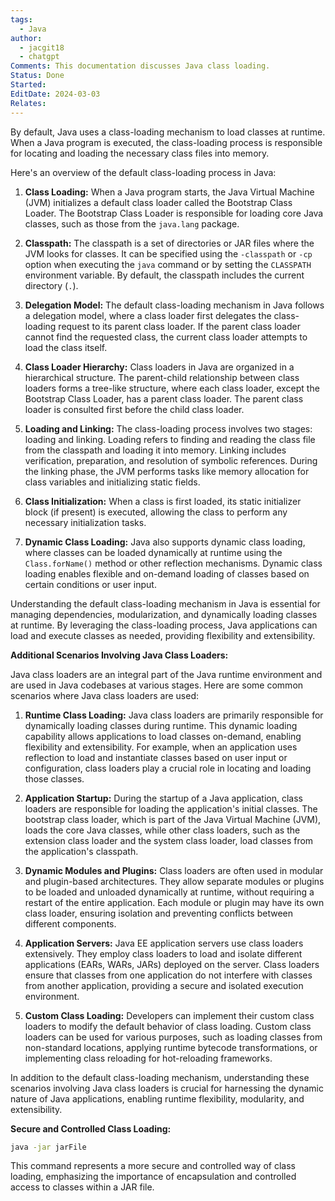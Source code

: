 ```yaml
---
tags:
  - Java
author:
  - jacgit18
  - chatgpt
Comments: This documentation discusses Java class loading.
Status: Done
Started: 
EditDate: 2024-03-03
Relates:
---
```

By default, Java uses a class-loading mechanism to load classes at runtime. When a Java program is executed, the class-loading process is responsible for locating and loading the necessary class files into memory.

Here's an overview of the default class-loading process in Java:

1. **Class Loading:** When a Java program starts, the Java Virtual Machine (JVM) initializes a default class loader called the Bootstrap Class Loader. The Bootstrap Class Loader is responsible for loading core Java classes, such as those from the `java.lang` package.

2. **Classpath:** The classpath is a set of directories or JAR files where the JVM looks for classes. It can be specified using the `-classpath` or `-cp` option when executing the `java` command or by setting the `CLASSPATH` environment variable. By default, the classpath includes the current directory (`.`).

3. **Delegation Model:** The default class-loading mechanism in Java follows a delegation model, where a class loader first delegates the class-loading request to its parent class loader. If the parent class loader cannot find the requested class, the current class loader attempts to load the class itself.

4. **Class Loader Hierarchy:** Class loaders in Java are organized in a hierarchical structure. The parent-child relationship between class loaders forms a tree-like structure, where each class loader, except the Bootstrap Class Loader, has a parent class loader. The parent class loader is consulted first before the child class loader.

5. **Loading and Linking:** The class-loading process involves two stages: loading and linking. Loading refers to finding and reading the class file from the classpath and loading it into memory. Linking includes verification, preparation, and resolution of symbolic references. During the linking phase, the JVM performs tasks like memory allocation for class variables and initializing static fields.

6. **Class Initialization:** When a class is first loaded, its static initializer block (if present) is executed, allowing the class to perform any necessary initialization tasks.

7. **Dynamic Class Loading:** Java also supports dynamic class loading, where classes can be loaded dynamically at runtime using the `Class.forName()` method or other reflection mechanisms. Dynamic class loading enables flexible and on-demand loading of classes based on certain conditions or user input.

Understanding the default class-loading mechanism in Java is essential for managing dependencies, modularization, and dynamically loading classes at runtime. By leveraging the class-loading process, Java applications can load and execute classes as needed, providing flexibility and extensibility.

**Additional Scenarios Involving Java Class Loaders:**

Java class loaders are an integral part of the Java runtime environment and are used in Java codebases at various stages. Here are some common scenarios where Java class loaders are used:

1. **Runtime Class Loading:** Java class loaders are primarily responsible for dynamically loading classes during runtime. This dynamic loading capability allows applications to load classes on-demand, enabling flexibility and extensibility. For example, when an application uses reflection to load and instantiate classes based on user input or configuration, class loaders play a crucial role in locating and loading those classes.

2. **Application Startup:** During the startup of a Java application, class loaders are responsible for loading the application's initial classes. The bootstrap class loader, which is part of the Java Virtual Machine (JVM), loads the core Java classes, while other class loaders, such as the extension class loader and the system class loader, load classes from the application's classpath.

3. **Dynamic Modules and Plugins:** Class loaders are often used in modular and plugin-based architectures. They allow separate modules or plugins to be loaded and unloaded dynamically at runtime, without requiring a restart of the entire application. Each module or plugin may have its own class loader, ensuring isolation and preventing conflicts between different components.

4. **Application Servers:** Java EE application servers use class loaders extensively. They employ class loaders to load and isolate different applications (EARs, WARs, JARs) deployed on the server. Class loaders ensure that classes from one application do not interfere with classes from another application, providing a secure and isolated execution environment.

5. **Custom Class Loading:** Developers can implement their custom class loaders to modify the default behavior of class loading. Custom class loaders can be used for various purposes, such as loading classes from non-standard locations, applying runtime bytecode transformations, or implementing class reloading for hot-reloading frameworks.

In addition to the default class-loading mechanism, understanding these scenarios involving Java class loaders is crucial for harnessing the dynamic nature of Java applications, enabling runtime flexibility, modularity, and extensibility.

**Secure and Controlled Class Loading:**

```bash
java -jar jarFile
```

This command represents a more secure and controlled way of class loading, emphasizing the importance of encapsulation and controlled access to classes within a JAR file.

